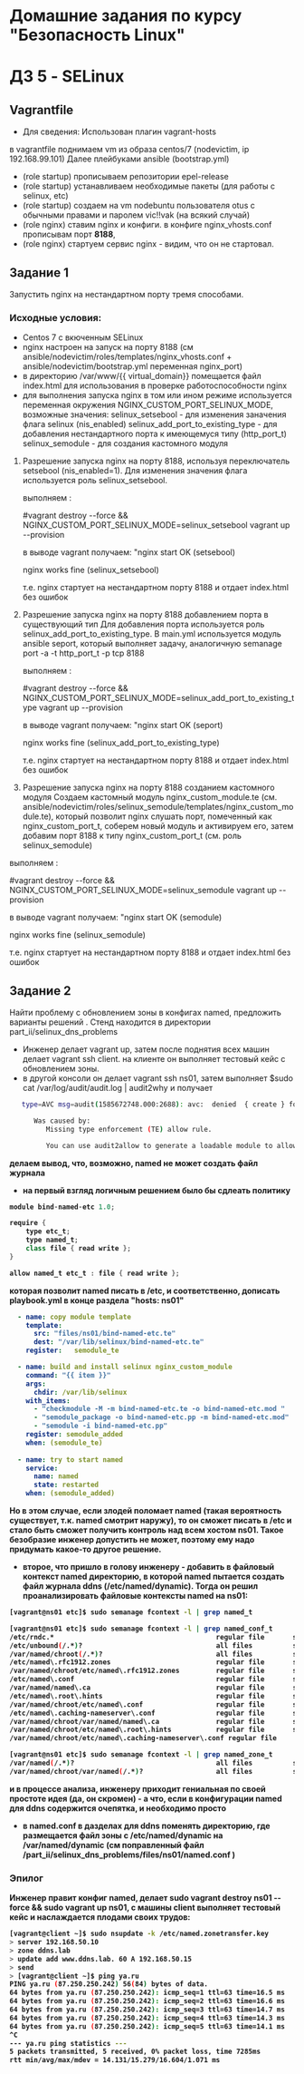 Домашние задания по курсу "Безопасность Linux"
===============================================

ДЗ 5 - SELinux
==============

Vagrantfile
------------
* Для сведения: Использован плагин vagrant-hosts

в vagrantfile поднимаем vm из образа centos/7 (nodevictim, ip 192.168.99.101)
Далее плейбуками ansible (bootstrap.yml)
- (role startup) прописываем репозитории epel-release 
- (role startup) устанавливаем необходимые пакеты (для работы с selinux, etc)
- (role startup) создаем на vm nodebuntu пользователя otus с обычными правами и паролем vic!!vak (на всякий случай)
- (role nginx) ставим nginx и конфиги. в конфиге nginx_vhosts.conf прописывам порт <b>8188</b>, 
- (role nginx) стартуем сервис nginx - видим, что он не стартовал.

Задание 1
-----------
Запустить nginx на нестандартном порту тремя способами.

### Исходные условия: 
- Centos 7 с вкюченным SELinux
- nginx настроен на запуск на порту 8188 (см ansible/nodevictim/roles/templates/nginx_vhosts.conf + ansible/nodevictim/bootstrap.yml переменная nginx_port)
- в директорию /var/www/{{ virtual_domain}} помещается файл index.html для использования в проверке работоспособности nginx 
- для выполнения запуска nginx в том или ином режиме используется переменная окружения NGINX_CUSTOM_PORT_SELINUX_MODE, возможные значения:
  selinux_setsebool - для изменения заначения флага selinux (nis_enabled)
  selinux_add_port_to_existing_type - для добавления нестандартного порта к имеющемуся типу (http_port_t)
  selinux_semodule - для создания кастомного модуля 

1. Разрешение запуска nginx на порту 8188, используя  переключатель setsebool (nis_enabled=1). 
   Для изменения значения флага используется роль selinux_setsebool. 

   выполняем :

   #vagrant destroy --force && NGINX_CUSTOM_PORT_SELINUX_MODE=selinux_setsebool vagrant up --provision  

   в выводе vagrant получаем:
   "nginx start OK (setsebool)
   <body>nginx works fine</body> (selinux_setsebool)

   т.е. nginx стартует на нестандартном порту 8188 и отдает index.html без ошибок

2. Разрешение запуска nginx на порту 8188 добавлением порта в существующий тип
   Для добавления порта используется роль selinux_add_port_to_existing_type. В main.yml используется модуль ansible seport, который выполняет задачу, аналогичную semanage port -a -t http_port_t -p tcp 8188

   выполняем :

   #vagrant destroy --force && NGINX_CUSTOM_PORT_SELINUX_MODE=selinux_add_port_to_existing_type vagrant up --provision  

   в выводе vagrant получаем:
   "nginx start OK (seport)
   <body>nginx works fine</body> (selinux_add_port_to_existing_type)

   т.е. nginx стартует на нестандартном порту 8188 и отдает index.html без ошибок

3.   Разрешение запуска nginx на порту 8188 созданием кастомного модуля
   Создаем кастомный модуль nginx_custom_module.te (см. ansible/nodevictim/roles/selinux_semodule/templates/nginx_custom_module.te),
   который позволит nginx слушать порт, помеченный как nginx_custom_port_t, соберем новый модуль и активируем его, затем добавим порт 8188 к типу nginx_custom_port_t (см. роль selinux_semodule)

   выполняем :

   #vagrant destroy --force && NGINX_CUSTOM_PORT_SELINUX_MODE=selinux_semodule vagrant up --provision  

   в выводе vagrant получаем:
   "nginx start OK (semodule)
   <body>nginx works fine</body> (selinux_semodule)

   т.е. nginx стартует на нестандартном порту 8188 и отдает index.html без ошибок


Задание 2
-----------
Найти проблему с обновлением зоны в конфигах named, предложить варианты решений . Стенд находится в директории part_ii/selinux_dns_problems

- Инженер делает vagrant up, затем после поднятия всех машин делает vagrant ssh client. на клиенте он выполняет тестовый кейс с обновлением зоны. 
- в другой консоли он делает vagrant ssh ns01, затем выполняет $sudo cat /var/log/audit/audit.log | audit2why и получает
```bash
   type=AVC msg=audit(1585672748.000:2688): avc:  denied  { create } for  pid=31228 comm="isc-worker0000" name="named.ddns.lab.view1.jnl" scontext=system_u:system_r:named_t:s0 tcontext=system_u:object_r:etc_t:s0 tclass=file permissive=0

      Was caused by:
         Missing type enforcement (TE) allow rule.

         You can use audit2allow to generate a loadable module to allow this access.

```
<b>делаем вывод, что, возможно, named не может создать файл журнала<b>

- на первый взгляд логичным решением было бы сдлеать политику 
```java
module bind-named-etc 1.0;

require {
    type etc_t;
    type named_t;
    class file { read write };
}

allow named_t etc_t : file { read write };
```
которая позволит named писать в /etc, и соответственно, дописать  playbook.yml в конце раздела "hosts: ns01"

```yml
  - name: copy module template
    template:
      src: "files/ns01/bind-named-etc.te"
      dest: "/var/lib/selinux/bind-named-etc.te"
    register:   semodule_te

  - name: build and install selinux nginx_custom_module
    command: "{{ item }}"
    args: 
      chdir: /var/lib/selinux
    with_items:
      - "checkmodule -M -m bind-named-etc.te -o bind-named-etc.mod "
      - "semodule_package -o bind-named-etc.pp -m bind-named-etc.mod"
      - "semodule -i bind-named-etc.pp"
    register: semodule_added  
    when: (semodule_te)
  
  - name: try to start named 
    service:
      name: named
      state: restarted    
    when: (semodule_added) 
```
Но в этом случае, если злодей поломает named (такая вероятность существует, т.к. named смотрит наружу), то он сможет писать в /etc и стало быть сможет получить контроль над всем хостом ns01. Такое безобразие инженер допустить не может, поэтому ему надо придумать какое-то другое решение.

- второе, что пришло в голову инженеру - добавить в файловый контекст named директорию, в которой named пытается создать файл журнала ddns (/etc/named/dynamic). Тогда он решил проанализировать файловые контексты named на ns01:
```bash
[vagrant@ns01 etc]$ sudo semanage fcontext -l | grep named_t

[vagrant@ns01 etc]$ sudo semanage fcontext -l | grep named_conf_t
/etc/rndc.*                                        regular file       system_u:object_r:named_conf_t:s0 
/etc/unbound(/.*)?                                 all files          system_u:object_r:named_conf_t:s0 
/var/named/chroot(/.*)?                            all files          system_u:object_r:named_conf_t:s0 
/etc/named\.rfc1912.zones                          regular file       system_u:object_r:named_conf_t:s0 
/var/named/chroot/etc/named\.rfc1912.zones         regular file       system_u:object_r:named_conf_t:s0 
/etc/named\.conf                                   regular file       system_u:object_r:named_conf_t:s0 
/var/named/named\.ca                               regular file       system_u:object_r:named_conf_t:s0 
/etc/named\.root\.hints                            regular file       system_u:object_r:named_conf_t:s0 
/var/named/chroot/etc/named\.conf                  regular file       system_u:object_r:named_conf_t:s0 
/etc/named\.caching-nameserver\.conf               regular file       system_u:object_r:named_conf_t:s0 
/var/named/chroot/var/named/named\.ca              regular file       system_u:object_r:named_conf_t:s0 
/var/named/chroot/etc/named\.root\.hints           regular file       system_u:object_r:named_conf_t:s0 
/var/named/chroot/etc/named\.caching-nameserver\.conf regular file       system_u:object_r:named_conf_t:s0 

[vagrant@ns01 etc]$ sudo semanage fcontext -l | grep named_zone_t
/var/named(/.*)?                                   all files          system_u:object_r:named_zone_t:s0 
/var/named/chroot/var/named(/.*)?                  all files          system_u:object_r:named_zone_t:s0 
```

и в процессе анализа, инженеру приходит гениальная по своей простоте идея (да, он скромен) - а что, если в конфигурации named для ddns содержится очепятка, и необходимо просто

- в named.conf в дазделах для ddns поменять директорию, где размещается файл зоны с /etc/named/dynamic на /var/named/dynamic (см поправленный файл /part_ii/selinux_dns_problems/files/ns01/named.conf )

### Эпилог

Инженер правит конфиг named, делает sudo vagrant destroy ns01 --force && sudo vagrant up ns01, с машины client выполняет тестовый кейс и наслаждается плодами своих трудов:
```bash
[vagrant@client ~]$ sudo nsupdate -k /etc/named.zonetransfer.key
> server 192.168.50.10
> zone ddns.lab
> update add www.ddns.lab. 60 A 192.168.50.15
> send
> [vagrant@client ~]$ ping ya.ru
PING ya.ru (87.250.250.242) 56(84) bytes of data.
64 bytes from ya.ru (87.250.250.242): icmp_seq=1 ttl=63 time=16.5 ms
64 bytes from ya.ru (87.250.250.242): icmp_seq=2 ttl=63 time=16.6 ms
64 bytes from ya.ru (87.250.250.242): icmp_seq=3 ttl=63 time=14.7 ms
64 bytes from ya.ru (87.250.250.242): icmp_seq=4 ttl=63 time=14.3 ms
64 bytes from ya.ru (87.250.250.242): icmp_seq=5 ttl=63 time=14.1 ms
^C
--- ya.ru ping statistics ---
5 packets transmitted, 5 received, 0% packet loss, time 7285ms
rtt min/avg/max/mdev = 14.131/15.279/16.604/1.071 ms

```




   


